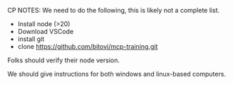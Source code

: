 

CP NOTES: We need to do the following, this is likely not a complete list.

- Install node (>20)
- Download VSCode
- install git
- clone https://github.com/bitovi/mcp-training.git


Folks should verify their node version.

We should give instructions for both windows and linux-based computers.
